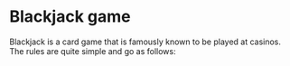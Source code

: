 # Blackjack game
Blackjack is a card game that is famously known to be played at casinos. The rules are quite simple and go as follows: 